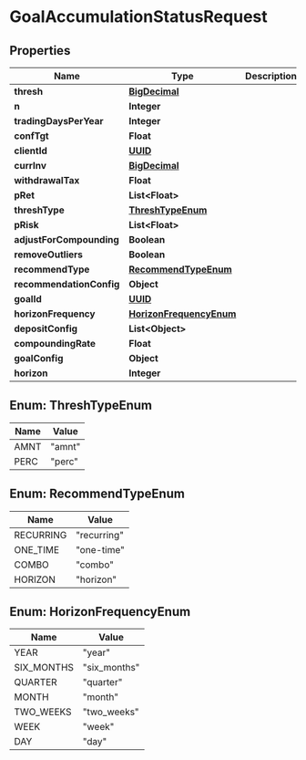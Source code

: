 
# GoalAccumulationStatusRequest

## Properties
Name | Type | Description | Notes
------------ | ------------- | ------------- | -------------
**thresh** | [**BigDecimal**](BigDecimal.md) |  |  [optional]
**n** | **Integer** |  |  [optional]
**tradingDaysPerYear** | **Integer** |  |  [optional]
**confTgt** | **Float** |  |  [optional]
**clientId** | [**UUID**](UUID.md) |  |  [optional]
**currInv** | [**BigDecimal**](BigDecimal.md) |  |  [optional]
**withdrawalTax** | **Float** |  |  [optional]
**pRet** | **List&lt;Float&gt;** |  | 
**threshType** | [**ThreshTypeEnum**](#ThreshTypeEnum) |  |  [optional]
**pRisk** | **List&lt;Float&gt;** |  | 
**adjustForCompounding** | **Boolean** |  |  [optional]
**removeOutliers** | **Boolean** |  |  [optional]
**recommendType** | [**RecommendTypeEnum**](#RecommendTypeEnum) |  |  [optional]
**recommendationConfig** | **Object** |  |  [optional]
**goalId** | [**UUID**](UUID.md) |  |  [optional]
**horizonFrequency** | [**HorizonFrequencyEnum**](#HorizonFrequencyEnum) |  |  [optional]
**depositConfig** | **List&lt;Object&gt;** |  |  [optional]
**compoundingRate** | **Float** |  |  [optional]
**goalConfig** | **Object** |  |  [optional]
**horizon** | **Integer** |  |  [optional]


<a name="ThreshTypeEnum"></a>
## Enum: ThreshTypeEnum
Name | Value
---- | -----
AMNT | &quot;amnt&quot;
PERC | &quot;perc&quot;


<a name="RecommendTypeEnum"></a>
## Enum: RecommendTypeEnum
Name | Value
---- | -----
RECURRING | &quot;recurring&quot;
ONE_TIME | &quot;one-time&quot;
COMBO | &quot;combo&quot;
HORIZON | &quot;horizon&quot;


<a name="HorizonFrequencyEnum"></a>
## Enum: HorizonFrequencyEnum
Name | Value
---- | -----
YEAR | &quot;year&quot;
SIX_MONTHS | &quot;six_months&quot;
QUARTER | &quot;quarter&quot;
MONTH | &quot;month&quot;
TWO_WEEKS | &quot;two_weeks&quot;
WEEK | &quot;week&quot;
DAY | &quot;day&quot;



